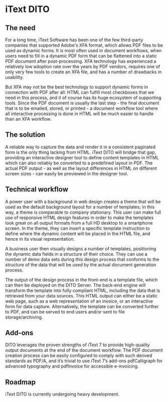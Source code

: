 # iText DITO

## The need

For a long time, iText Software has been one of the few third-party companies that supported Adobe's XFA format, 
which allows PDF files to be used as dynamic forms. It is most often used in document workflows,
when users need to fill in a dynamic PDF form that can be flattened into a static PDF document after post-processing.
XFA technology has experienced a relatively low adoption rate over the years by PDF vendors,
requires one of only very few tools to create an XFA file, and has a number of drawbacks in usability.

But XFA may not be the best technology to support dynamic forms in connection with PDF after all:
HTML can fulfill most checkboxes that we need in this process, and it of course has its huge ecosystem of supporting tools.
Since the PDF document is usually the last step - the final document that is to be emailed, stored, or printed -
a document workflow tool where all interactive processing is done in HTML will be much easier to handle than an XFA workflow.

## The solution

A reliable way to capture the data and render it in a consistent paginated form is the only thing lacking from HTML.
iText DITO will bridge that gap, providing an interactive designer tool to define content templates in HTML
which can also reliably be converted to a predefined layout in PDF.
The actual PDF output - as well as the layout differences in HTML on different screen sizes - can easily be previewed in the designer tool.

## Technical workflow

A power user with a background in web design creates a theme that will be used as the default background layout for a number of templates;
in this way, a theme is comparable to company stationary.
This user can make full use of responsive HTML design features in order to make the templates look great
on all output formats from a full HD desktop to a smartphone screen.
In the theme, they can insert a specific template instruction to define where the dynamic content will be placed in the HTML file,
and hence in its visual representation.

A business user then visually designs a number of templates, positioning the dynamic data fields in a structure of their choice.
They can use a number of demo data sets during this design process that conforms to the structure of the data
that will be used by the actual document generation process.

The output of the design process in the front-end is a template file, which can then be deployed on the DITO Server.
The back-end engine will transform the template into fully compliant HTML, including the data that is retrieved from your data sources.
This HTML output can either be a static web page, such as a web representation of an invoice, or an interactive form for data capture.
Alternatively, the template can be converted further to PDF, and can be served to end users and/or sent to file storage/archiving. 

## Add-ons

DITO leverages the proven strengths of iText 7 to provide high-quality output documents at the end of the document workflow.
The PDF document creation process can be easily configured to comply with such derived standards as PDF/A,
and it’s trivial to use iText 7’s add-ons pdfCalligraph for advanced typography and pdfInvoice for accessible e-invoicing.

## Roadmap

iText DITO is currently undergoing heavy development.
